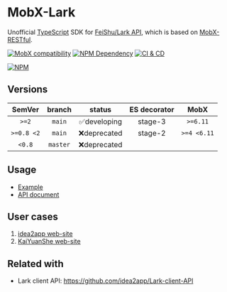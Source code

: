 # MobX-Lark

Unofficial [TypeScript][1] SDK for [FeiShu/Lark API][2], which is based on [MobX-RESTful][3].

[![MobX compatibility](https://img.shields.io/badge/Compatible-1?logo=mobx&label=MobX%206%2F7)][4]
[![NPM Dependency](https://img.shields.io/librariesio/github/idea2app/MobX-Lark.svg)][5]
[![CI & CD](https://github.com/idea2app/MobX-Lark/actions/workflows/main.yml/badge.svg)][6]

[![NPM](https://nodei.co/npm/mobx-lark.png?downloads=true&downloadRank=true&stars=true)][7]

## Versions

|   SemVer   |  branch  |    status    | ES decorator |    MobX     |
| :--------: | :------: | :----------: | :----------: | :---------: |
|   `>=2`    |  `main`  | ✅developing |   stage-3    |  `>=6.11`   |
| `>=0.8 <2` |  `main`  | ❌deprecated |   stage-2    | `>=4 <6.11` |
|   `<0.8`   | `master` | ❌deprecated |              |             |

## Usage

- [Example](test/index.spec.ts)
- [API document](https://idea2app.github.io/MobX-Lark/)

## User cases

1. [idea2app web-site](https://github.com/idea2app/idea2app.github.io/tree/main/models)
2. [KaiYuanShe web-site](https://github.com/kaiyuanshe/kaiyuanshe.github.io/tree/main/models)

## Related with

- Lark client API: https://github.com/idea2app/Lark-client-API

[1]: https://www.typescriptlang.org/
[2]: https://open.feishu.cn/
[3]: https://github.com/idea2app/MobX-RESTful
[4]: https://mobx.js.org/
[5]: https://libraries.io/npm/mobx-lark
[6]: https://github.com/idea2app/MobX-Lark/actions/workflows/main.yml
[7]: https://nodei.co/npm/mobx-lark/
